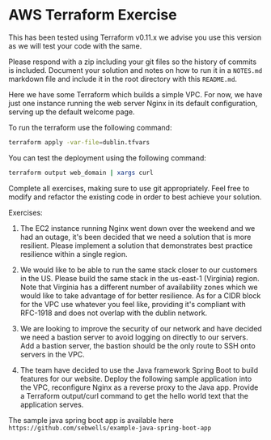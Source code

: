 # AWS Terraform Exercise

This has been tested using Terraform v0.11.x we advise you use this version as we will test your code with the same.

Please respond with a zip including your git files so the history of commits is included. Document your solution and notes on how to run it in a `NOTES.md` markdown file and include it in the root directory with this `README.md`.

Here we have some Terraform which builds a simple VPC. For now, we have just one instance running the web server Nginx in its default configuration, serving up the default welcome page.

To run the terraform use the following command:

```bash
terraform apply -var-file=dublin.tfvars
```

You can test the deployment using the following command:

```bash
terraform output web_domain | xargs curl
```

Complete all exercises, making sure to use git appropriately. Feel free to modify and refactor the existing code in order to best achieve your solution.

Exercises:

1. The EC2 instance running Nginx went down over the weekend and we had an outage, it's been decided that we need a solution that is more resilient. Please implement a solution that demonstrates best practice resilience within a single region.

2. We would like to be able to run the same stack closer to our customers in the US. Please build the same stack in the us-east-1 (Virginia) region. Note that Virginia has a different number of availability zones which we would like to take advantage of for better resilience. As for a CIDR block for the VPC use whatever you feel like, providing it's compliant with RFC-1918 and does not overlap with the dublin network.

3. We are looking to improve the security of our network and have decided we need a bastion server to avoid logging on directly to our servers. Add a bastion server, the bastion should be the only route to SSH onto servers in the VPC.

4. The team have decided to use the Java framework Spring Boot to build features for our website. Deploy the following sample application into the VPC, reconfigure Nginx as a reverse proxy to the Java app. Provide a Terraform output/curl command to get the hello world text that the application serves.

The sample java spring boot app is available here
`https://github.com/sebwells/example-java-spring-boot-app`
